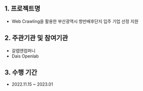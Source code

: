 ## 1. 프로젝트명
 - Web Crawling을 활용한 부산광역시 항만배후단지 입주 기업 선정 지원
## 2. 주관기관 및 참여기관
 - 갈렙앤컴퍼니
 - Dais Openlab
## 3. 수행 기간
 - 2022.11.15 ~ 2023.01
